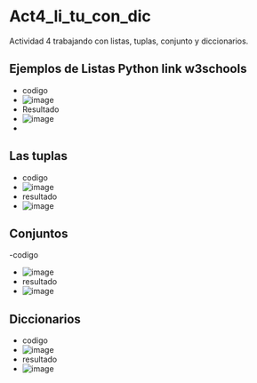 # Act4_li_tu_con_dic
Actividad 4 trabajando con listas, tuplas, conjunto y diccionarios.

## Ejemplos de Listas Python link w3schools
- codigo
- ![image](https://github.com/user-attachments/assets/3a16c4ef-c7f9-4f69-97f7-8ad261895ba0)
- Resultado
- ![image](https://github.com/user-attachments/assets/d1eb07fd-b339-4926-b1da-c938e3a9e59d)
-
## Las tuplas
- codigo
- ![image](https://github.com/user-attachments/assets/3daeed54-8015-452f-8bcf-884845c3e31e)
- resultado
- ![image](https://github.com/user-attachments/assets/3bd6f3c0-3af5-4e58-81c3-1f37f2d981e3)

## Conjuntos
-codigo
- ![image](https://github.com/user-attachments/assets/034feed8-b3d1-47d7-8ae3-ebf10e620307)
- resultado
- ![image](https://github.com/user-attachments/assets/91ebfa2d-fa1d-459d-850a-fc4798fa4768)

## Diccionarios
- codigo
- ![image](https://github.com/user-attachments/assets/040614a6-3686-4477-8e75-17c4b70beeb8)
- resultado
- ![image](https://github.com/user-attachments/assets/54bbfa91-fd89-49b5-a115-2a3560af50c9)






